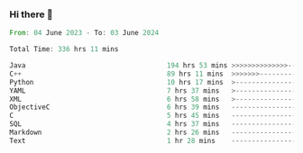 ### Hi there 👋

<!--
**luoxuanzao/luoxuanzao** is a ✨ _special_ ✨ repository because its `README.md` (this file) appears on your GitHub profile.

Here are some ideas to get you started:

- 🔭 I’m currently working on ...
- 🌱 I’m currently learning ...
- 👯 I’m looking to collaborate on ...
- 🤔 I’m looking for help with ...
- 💬 Ask me about ...
- 📫 How to reach me: ...
- 😄 Pronouns: ...
- ⚡ Fun fact: ...
-->

<!--START_SECTION:waka-->

```rust
From: 04 June 2023 - To: 03 June 2024

Total Time: 336 hrs 11 mins

Java                                   194 hrs 53 mins >>>>>>>>>>>>>>-----------   57.82 %
C++                                    89 hrs 11 mins  >>>>>>>------------------   26.47 %
Python                                 10 hrs 17 mins  >------------------------   03.06 %
YAML                                   7 hrs 37 mins   >------------------------   02.26 %
XML                                    6 hrs 58 mins   >------------------------   02.07 %
ObjectiveC                             6 hrs 39 mins   -------------------------   01.98 %
C                                      5 hrs 45 mins   -------------------------   01.71 %
SQL                                    4 hrs 37 mins   -------------------------   01.37 %
Markdown                               2 hrs 26 mins   -------------------------   00.72 %
Text                                   1 hr 28 mins    -------------------------   00.44 %
```

<!--END_SECTION:waka-->